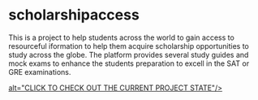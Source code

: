 # scholarshipaccess
This is a project to help students across the world to gain access to resourceful iformation to help them acquire scholarship opportunities to study across the globe. The platform provides several study guides and mock exams to enhance the students preparation to excell in the SAT or GRE examinations.

<a href="https://kofiboadu.github.io/scholarshipaccess/">alt="CLICK TO CHECK OUT THE CURRENT PROJECT STATE"/> </a>
